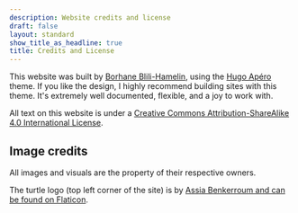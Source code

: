 ```yaml
---
description: Website credits and license
draft: false
layout: standard
show_title_as_headline: true
title: Credits and License
---
```



This website was built by [Borhane Blili-Hamelin](https://borhane.xyz), using the [Hugo Apéro](https://hugo-apero-docs.netlify.app/) theme. If you like the design, I highly recommend building sites with this theme. It's extremely well documented, flexible, and a joy to work with.

All text on this website is under a [Creative Commons Attribution-ShareAlike 4.0 International License](http://creativecommons.org/licenses/by-sa/4.0/).

<center>
<i class="fab fa-creative-commons fa-2x"></i><i class="fab fa-creative-commons-by fa-2x"></i><i class="fab fa-creative-commons-sa fa-2x"></i>
</center>

## Image credits

All images and visuals are the property of their respective owners.

The turtle logo (top left corner of the site) is by [Assia Benkerroum and can be found on Flaticon](https://www.flaticon.com/free-icon/turtle_8404968?term=turtle&page=1&position=83&page=1&position=83&related_id=8404968&origin=tag).